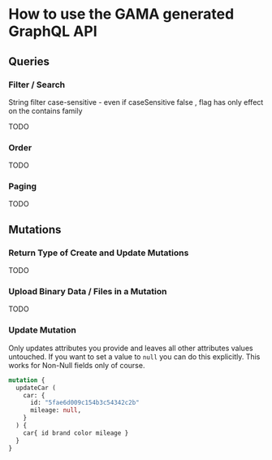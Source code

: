 # How to use the GAMA generated GraphQL API

## Queries

### Filter / Search 

String filter case-sensitive - even if caseSensitive false , flag has only effect on the contains family 

TODO

### Order

TODO

### Paging 

TODO

## Mutations

### Return Type of Create and Update Mutations

TODO

### Upload Binary Data / Files in a Mutation

TODO

### Update Mutation 

Only updates attributes you provide and leaves all other attributes values untouched. If you want to set a value to 
`null` you can do this explicitly. This works for Non-Null fields only of course.

```graphql
mutation {
  updateCar ( 
    car: { 
      id: "5fae6d009c154b3c54342c2b"
      mileage: null, 
    } 
  ) { 
    car{ id brand color mileage } 
  }
}
```
